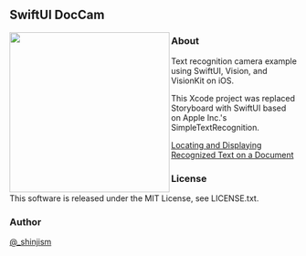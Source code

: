 ## SwiftUI DocCam

<img align="left" src="https://raw.githubusercontent.com/shinjism/Screenshot/master/SwiftUI-DocCam.GIF" width="280">

### About

Text recognition camera example using SwiftUI, Vision, and VisionKit on iOS.  
  
This Xcode project was replaced Storyboard with SwiftUI based on Apple Inc.'s SimpleTextRecognition.  
  
[Locating and Displaying Recognized Text on a Document](https://developer.apple.com/documentation/vision/locating_and_displaying_recognized_text_on_a_document)

### License
This software is released under the MIT License, see LICENSE.txt.

### Author
[@_shinjism](https://twitter.com/_shinjism)
